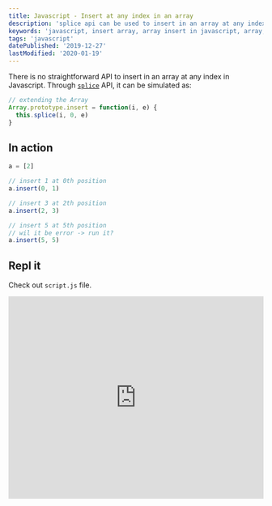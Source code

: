 ```yaml
---
title: Javascript - Insert at any index in an array
description: 'splice api can be used to insert in an array at any index'
keywords: 'javascript, insert array, array insert in javascript, array, array insert, array splice'
tags: 'javascript'
datePublished: '2019-12-27'
lastModified: '2020-01-19'
---
```


There is no straightforward API to insert in an array at any index in Javascript. Through [`splice`](https://developer.mozilla.org/en-US/docs/Web/JavaScript/Reference/Global_Objects/Array/splice) API, it can be simulated as:

```javascript
// extending the Array
Array.prototype.insert = function(i, e) {
  this.splice(i, 0, e)
}
```

## In action

```javascript
a = [2]

// insert 1 at 0th position
a.insert(0, 1)

// insert 3 at 2th position
a.insert(2, 3)

// insert 5 at 5th position
// wil it be error -> run it?
a.insert(5, 5)
```

## Repl it

Check out `script.js` file.

<iframe height="400px" width="100%" src="https://repl.it/@DM8tyProgrammer/js-array-insert?lite=true&outputonly=1" scrolling="no" frameborder="no" allowtransparency="true" allowfullscreen="true" sandbox="allow-forms allow-pointer-lock allow-popups allow-same-origin allow-scripts allow-modals"></iframe>
